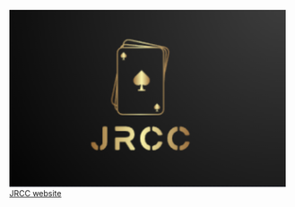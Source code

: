 ![JRCC](https://github.com/jimmycanete/jrcc/blob/main/images/jrcc.png)
[JRCC website](https://jimmycanete.github.io/jrcc/)

